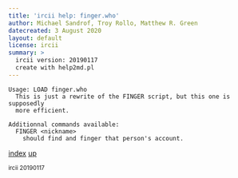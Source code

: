 ```yaml
---
title: 'ircii help: finger.who'
author: Michael Sandrof, Troy Rollo, Matthew R. Green
datecreated: 3 August 2020
layout: default
license: ircii
summary: >
  ircii version: 20190117
  create with help2md.pl
---
```

```
Usage: LOAD finger.who
  This is just a rewrite of the FINGER script, but this one is supposedly
  more efficient.  

Additionnal commands available:
  FINGER <nickname>
    should find and finger that person's account.
```

[index](index.html)
[up](..)

<small> ircii 20190117 </small>
